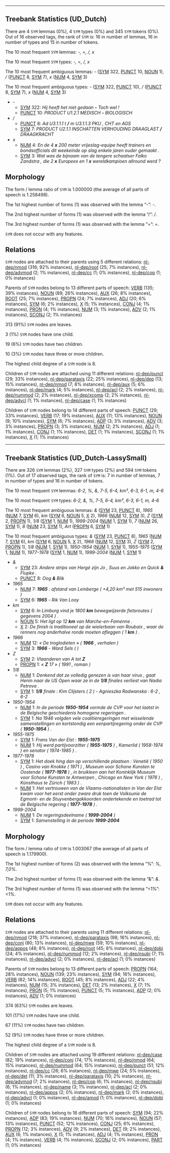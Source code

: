 

--------------------------------------------------------------------------------

## Treebank Statistics (UD_Dutch)

There are 4 `SYM` lemmas (0%), 4 `SYM` types (0%) and 345 `SYM` tokens (0%).
Out of 16 observed tags, the rank of `SYM` is: 16 in number of lemmas, 16 in number of types and 15 in number of tokens.

The 10 most frequent `SYM` lemmas: <em>-, =, /, x</em>

The 10 most frequent `SYM` types:  <em>-, =, /, x</em>

The 10 most frequent ambiguous lemmas: <em>-</em> ([SYM]() 322, [PUNCT]() 10, [NOUN]() 1), <em>/</em> ([PUNCT]() 8, [SYM]() 7), <em>x</em> ([NUM]() 4, [SYM]() 3)

The 10 most frequent ambiguous types:  <em>-</em> ([SYM]() 322, [PUNCT]() 10), <em>/</em> ([PUNCT]() 8, [SYM]() 7), <em>x</em> ([NUM]() 4, [SYM]() 3)


* <em>-</em>
  * [SYM]() 322: <em>Hij heeft het niet gedaan <b>-</b> Toch wel !</em>
  * [PUNCT]() 10: <em>PRODUCT U1.2.1 MEDISCH <b>-</b> BIOLOGISCH</em>
* <em>/</em>
  * [PUNCT]() 8: <em>Ad U3.1.1.1 t <b>/</b> m U3.1.1.3 PKU , CHT en AGS</em>
  * [SYM]() 7: <em>PRODUCT U2.1.1 INSCHATTEN VERHOUDING DRAAGLAST <b>/</b> DRAAGKRACHT</em>
* <em>x</em>
  * [NUM]() 4: <em>En de 4 <b>x</b> 200 meter vrijeslag-equipe heeft trainers en bondsofficials dit weekeinde op slag enkele jaren ouder gemaakt .</em>
  * [SYM]() 3: <em>Wat was de bijnaam van de tengere schaatser Falko Zandstra , die 2 <b>x</b> Europees en 1 <b>x</b> wereldkampioen allround werd ?</em>

## Morphology

The form / lemma ratio of `SYM` is 1.000000 (the average of all parts of speech is 1.258498).

The 1st highest number of forms (1) was observed with the lemma “-”: <em>-</em>.

The 2nd highest number of forms (1) was observed with the lemma “/”: <em>/</em>.

The 3rd highest number of forms (1) was observed with the lemma “=”: <em>=</em>.

`SYM` does not occur with any features.


## Relations

`SYM` nodes are attached to their parents using 5 different relations: [nl-dep/nmod]() (316; 92% instances), [nl-dep/root]() (25; 7% instances), [nl-dep/advmod]() (2; 1% instances), [nl-dep/cc]() (1; 0% instances), [nl-dep/cop]() (1; 0% instances)

Parents of `SYM` nodes belong to 13 different parts of speech: [VERB]() (135; 39% instances), [NOUN]() (89; 26% instances), [AUX]() (26; 8% instances), [ROOT]() (25; 7% instances), [PROPN]() (24; 7% instances), [ADJ]() (20; 6% instances), [SYM]() (6; 2% instances), [X]() (5; 1% instances), [CONJ]() (4; 1% instances), [PRON]() (4; 1% instances), [NUM]() (3; 1% instances), [ADV]() (2; 1% instances), [SCONJ]() (2; 1% instances)

313 (91%) `SYM` nodes are leaves.

3 (1%) `SYM` nodes have one child.

19 (6%) `SYM` nodes have two children.

10 (3%) `SYM` nodes have three or more children.

The highest child degree of a `SYM` node is 8.

Children of `SYM` nodes are attached using 11 different relations: [nl-dep/punct]() (29; 33% instances), [nl-dep/parataxis]() (22; 25% instances), [nl-dep/dep]() (13; 15% instances), [nl-dep/nmod]() (7; 8% instances), [nl-dep/aux]() (5; 6% instances), [nl-dep/mark]() (4; 5% instances), [nl-dep/acl]() (2; 2% instances), [nl-dep/nummod]() (2; 2% instances), [nl-dep/xcomp]() (2; 2% instances), [nl-dep/advcl]() (1; 1% instances), [nl-dep/case]() (1; 1% instances)

Children of `SYM` nodes belong to 14 different parts of speech: [PUNCT]() (29; 33% instances), [VERB]() (17; 19% instances), [AUX]() (11; 13% instances), [NOUN]() (9; 10% instances), [SYM]() (6; 7% instances), [ADP]() (3; 3% instances), [ADV]() (3; 3% instances), [PROPN]() (3; 3% instances), [NUM]() (2; 2% instances), [ADJ]() (1; 1% instances), [CONJ]() (1; 1% instances), [DET]() (1; 1% instances), [SCONJ]() (1; 1% instances), [X]() (1; 1% instances)



--------------------------------------------------------------------------------

## Treebank Statistics (UD_Dutch-LassySmall)

There are 326 `SYM` lemmas (2%), 327 `SYM` types (2%) and 594 `SYM` tokens (1%).
Out of 17 observed tags, the rank of `SYM` is: 7 in number of lemmas, 7 in number of types and 16 in number of tokens.

The 10 most frequent `SYM` lemmas: <em>6-2, %, &amp;, 7-5, 6-4, km², 6-3, 6-1, m, 4-6</em>

The 10 most frequent `SYM` types:  <em>6-2, &amp;, %, 7-5, 6-4, km², 6-3, 6-1, m, 4-6</em>

The 10 most frequent ambiguous lemmas: <em>&amp;</em> ([SYM]() 23, [PUNCT]() 8), <em>1965</em> ([NUM]() 7, [SYM]() 6), <em>km</em> ([SYM]() 6, [NOUN]() 5, [X]() 2), <em>1966</em> ([NUM]() 12, [SYM]() 3), <em>Z</em> ([SYM]() 2, [PROPN]() 1), <em>1/8</em> ([SYM]() 1, [NUM]() 1), <em>1999-2004</em> ([NUM]() 1, [SYM]() 1), <em>7</em> ([NUM]() 26, [SYM]() 1), <em>8</em> ([NUM]() 23, [SYM]() 1), <em>Art</em> ([PROPN]() 6, [SYM]() 1)

The 10 most frequent ambiguous types:  <em>&amp;</em> ([SYM]() 23, [PUNCT]() 8), <em>1965</em> ([NUM]() 7, [SYM]() 6), <em>km</em> ([SYM]() 6, [NOUN]() 5, [X]() 2), <em>1966</em> ([NUM]() 12, [SYM]() 3), <em>Z</em> ([SYM]() 2, [PROPN]() 1), <em>1/8</em> ([NUM]() 1, [SYM]() 1), <em>1950-1954</em> ([NUM]() 1, [SYM]() 1), <em>1955-1975</em> ([SYM]() 1, [NUM]() 1), <em>1977-1978</em> ([SYM]() 1, [NUM]() 1), <em>1999-2004</em> ([NUM]() 1, [SYM]() 1)


* <em>&amp;</em>
  * [SYM]() 23: <em>Andere strips van Hergé zijn Jo , Suus en Jokko en Quick <b>&amp;</b> Flupke .</em>
  * [PUNCT]() 8: <em>Oog <b>&amp;</b> Blik</em>
* <em>1965</em>
  * [NUM]() 7: <em><b>1965</b> : afstand van Lemberge ( +4,20 km² met 515 inwoners )</em>
  * [SYM]() 6: <em><b>1965</b> - Rik Van Looy</em>
* <em>km</em>
  * [SYM]() 6: <em>In Limburg vind je 1800 <b>km</b> bewegwijzerde fietsroutes ( gegevens 2004 ) .</em>
  * [NOUN]() 5: <em>Het ligt op 12 <b>km</b> van Marche-en-Famenne .</em>
  * [X]() 2: <em>De finish is traditioneel op de wielerbaan van Roubaix , waar de renners nog anderhalve ronde moeten afleggen ( 1 <b>km</b> ) .</em>
* <em>1966</em>
  * [NUM]() 12: <em>« De troglodieten » ( <b>1966</b> , verhalen )</em>
  * [SYM]() 3: <em><b>1966</b> - Ward Sels ( )</em>
* <em>Z</em>
  * [SYM]() 2: <em>Vlaanderen van A tot <b>Z</b></em>
  * [PROPN]() 1: <em>« <b>Z</b> 17 » ( 1991 , roman )</em>
* <em>1/8</em>
  * [NUM]() 1: <em>Denkend dat ze volledig genezen is van haar virus , gaat Henin naar de US Open waar ze in de <b>1/8</b> finales verliest van Nadia Petrova .</em>
  * [SYM]() 1: <em><b>1/8</b> finale : Kim Clijsters ( 2 ) - Agnieszka Radwanska : 6-2 , 6-2</em>
* <em>1950-1954</em>
  * [NUM]() 1: <em>In de periode <b>1950-1954</b> vormde de CVP voor het laatst in de Belgische geschiedenis homogene regeringen .</em>
  * [SYM]() 1: <em>Na 1946 volgden vele coalitieregeringen met wisselende samenstellingen en kortstondig een eenpartijregering onder de CVP ( <b>1950-1954</b> ) .</em>
* <em>1955-1975</em>
  * [SYM]() 1: <em>Frans Van der Elst : <b>1955-1975</b></em>
  * [NUM]() 1: <em>Hij werd partijvoorzitter ( <b>1955-1975</b> ) , Kamerlid ( 1958-1974 ) en senator ( 1974-1985 ) .</em>
* <em>1977-1978</em>
  * [SYM]() 1: <em>Het doek hing dan op verschillende plaatsen : Venetië ( 1950 ) , Casino van Knokke ( 1971 ) , Museum voor Schone Kunsten te Oostende ( <b>1977-1978</b> ) , in bruikleen aan het Koninklijk Museum voor Schone Kunsten te Antwerpen , Chicago en New York ( 1976 ) , Künsthaus te Zürich ( 1983 ) .</em>
  * [NUM]() 1: <em>Het vertrouwen van de Vlaams-nationalisten in Van der Elst kwam voor het eerst onder zware druk toen de Volksunie de Egmont- en de Stuyvenbergakkoorden ondertekende en toetrad tot de Belgische regering ( <b>1977-1978</b> ) .</em>
* <em>1999-2004</em>
  * [NUM]() 1: <em>De regeringsdeelname ( <b>1999-2004</b> )</em>
  * [SYM]() 1: <em>Samenstelling in de periode <b>1999-2004</b></em>

## Morphology

The form / lemma ratio of `SYM` is 1.003067 (the average of all parts of speech is 1.179900).

The 1st highest number of forms (2) was observed with the lemma “%”: <em>%, 7,0%</em>.

The 2nd highest number of forms (1) was observed with the lemma “&amp;”: <em>&amp;</em>.

The 3rd highest number of forms (1) was observed with the lemma “&lt;1%”: <em>&lt;1%</em>.

`SYM` does not occur with any features.


## Relations

`SYM` nodes are attached to their parents using 11 different relations: [nl-dep/nmod]() (218; 37% instances), [nl-dep/parataxis]() (98; 16% instances), [nl-dep/conj]() (80; 13% instances), [nl-dep/mwe]() (59; 10% instances), [nl-dep/appos]() (48; 8% instances), [nl-dep/root]() (45; 8% instances), [nl-dep/dobj]() (24; 4% instances), [nl-dep/nummod]() (12; 2% instances), [nl-dep/nsubj]() (7; 1% instances), [nl-dep/advcl]() (2; 0% instances), [nl-dep/acl]() (1; 0% instances)

Parents of `SYM` nodes belong to 13 different parts of speech: [PROPN]() (164; 28% instances), [NOUN]() (139; 23% instances), [SYM]() (94; 16% instances), [VERB]() (82; 14% instances), [ROOT]() (45; 8% instances), [ADJ]() (22; 4% instances), [NUM]() (15; 3% instances), [DET]() (13; 2% instances), [X]() (7; 1% instances), [PRON]() (5; 1% instances), [PUNCT]() (5; 1% instances), [ADP]() (2; 0% instances), [ADV]() (1; 0% instances)

374 (63%) `SYM` nodes are leaves.

101 (17%) `SYM` nodes have one child.

67 (11%) `SYM` nodes have two children.

52 (9%) `SYM` nodes have three or more children.

The highest child degree of a `SYM` node is 8.

Children of `SYM` nodes are attached using 19 different relations: [nl-dep/case]() (82; 19% instances), [nl-dep/conj]() (74; 17% instances), [nl-dep/nmod]() (64; 15% instances), [nl-dep/nummod]() (64; 15% instances), [nl-dep/punct]() (51; 12% instances), [nl-dep/cc]() (26; 6% instances), [nl-dep/mwe]() (24; 5% instances), [nl-dep/det]() (11; 3% instances), [nl-dep/parataxis]() (10; 2% instances), [nl-dep/advmod]() (7; 2% instances), [nl-dep/cop]() (6; 1% instances), [nl-dep/nsubj]() (6; 1% instances), [nl-dep/name]() (3; 1% instances), [nl-dep/acl]() (2; 0% instances), [nl-dep/appos]() (2; 0% instances), [nl-dep/mark]() (2; 0% instances), [nl-dep/advcl]() (1; 0% instances), [nl-dep/amod]() (1; 0% instances), [nl-dep/dobj]() (1; 0% instances)

Children of `SYM` nodes belong to 16 different parts of speech: [SYM]() (94; 22% instances), [ADP]() (83; 19% instances), [NUM]() (70; 16% instances), [NOUN]() (57; 13% instances), [PUNCT]() (52; 12% instances), [CONJ]() (25; 6% instances), [PROPN]() (12; 3% instances), [ADV]() (9; 2% instances), [DET]() (9; 2% instances), [AUX]() (6; 1% instances), [X]() (5; 1% instances), [ADJ]() (4; 1% instances), [PRON]() (4; 1% instances), [VERB]() (4; 1% instances), [SCONJ]() (2; 0% instances), [PART]() (1; 0% instances)

